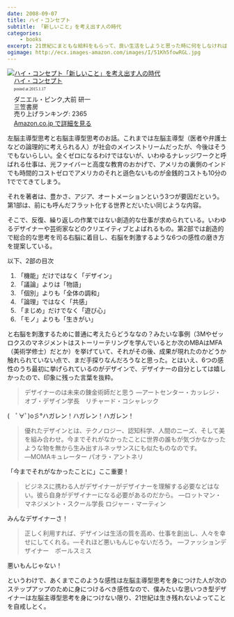 ```yaml
---
date: 2008-09-07
title: ハイ・コンセプト
subtitle: 「新しいこと」を考え出す人の時代
categories: 
    - books
excerpt: 21世紀にまともな給料をもらって、良い生活をしようと思った時に何をしなければならないか―この「100万ドルの価値がある質問」に初めて真っ正面から答えを示した、アメリカの大ベストセラー。
ogimage: http://ecx.images-amazon.com/images/I/51Kh5fowRGL.jpg
---
```


<div class="azlink-box"><div class="azlink-image" style="float:left"><a href="http://www.amazon.co.jp/exec/obidos/ASIN/4837956661/warikiru-22/" name="azlinklink" target="_blank"><img src="http://ecx.images-amazon.com/images/I/51Kh5fowRGL._SL160_.jpg" alt="ハイ・コンセプト「新しいこと」を考え出す人の時代" style="border:none" /></a></div><div class="azlink-info" style="float:left;margin-left:15px;line-height:120%"><div class="azlink-name" style="margin-bottom:10px;line-height:120%"><a href="http://www.amazon.co.jp/exec/obidos/ASIN/4837956661/warikiru-22/" name="azlinklink" target="_blank">ハイ・コンセプト</a><div class="azlink-powered-date" style="font-size:7pt;margin-top:5px;font-family:verdana;line-height:120%">posted at 2015.1.17</div></div><div class="azlink-detail">ダニエル・ピンク,大前 研一<br />三笠書房<br />売り上げランキング: 2365<br /></div><div class="azlink-link" style="margin-top:5px"><a href="http://www.amazon.co.jp/exec/obidos/ASIN/4837956661/warikiru-22/" target="_blank">Amazon.co.jp で詳細を見る</a></div></div><div class="azlink-footer" style="clear:left"></div></div>

左脳主導型思考と右脳主導型思考のお話。これまでは左脳主導型（医者や弁護士などの論理的に考えられる人）が社会のメインストリームだったが、今後はそうでもないらしい。全くゼロになるわけではないが、いわゆるナレッジワークと呼ばれる仕事は、光ファイバーと高度な教育のおかげで、アメリカの裏側のインドでも時間的コストゼロでアメリカのそれと遜色ないものが金銭的コストも10分の1ででてきてしまう。

それを著者は、豊かさ、アジア、オートメーションという3つが要因だという。第1部は、前にも呼んだフラット化する世界とだいたい同じような内容。

そこで、反復、繰り返しの作業ではない創造的な仕事が求められている。いわゆるデザイナーや芸術家などのクリエイティブとよばれるもの。第2部では創造的で総合的な思考を司る右脳に着目し、右脳を刺激するような6つの感性の磨き方を提案している。


以下、2部の目次

1. 「機能」だけではなく「デザイン」
2. 「議論」よりは「物語」
3. 「個別」よりも「全体の調和」
4. 「論理」ではなく「共感」
5. 「まじめ」だけでなく「遊び心」
6. 「モノ」よりも「生きがい」


と右脳を刺激するために普通に考えたらどうななの？みたいな事例（3Mやゼッロクスのマネジメントはストーリーテリングを学んでいるとか次のMBAはMFA（美術学修士）だとか）を挙げていて、それがその後、成果が現れたのかどうか触れられていない点で、まだ手探りなんだろうなと思った。とはいえ、6つの感性のうち最初に挙げられているのがデザインで、デザイナーの自分としては嬉しかったので、印象に残った言葉を抜粋。

> デザイナーのは未来の錬金術師だと思う ―アートセンター・カッレジ・オブ・デザイン学長　リチャード・コシャレック

(　ﾟ∀ﾟ)o彡°ハガレン！ハガレン！ハガレン！

> 優れたデザインとは、テクノロジー、認知科学、人間のニーズ、そして美を組み合わせ。今までそれがなかったことに世界の誰もが気づかなかったような物を無から生み出すルネッサンスにも似たものなのです。 ―MOMAキュレーター パオラ・アントネリ

「今までそれがなかったことに」ここ重要！

> ビジネスに携わる人がデザイナーがデザイナーを理解する必要などはない。彼ら自身がデザイナーになる必要があるのだから。 ―ロットマン・マネジメント・スクール学長 ロジャー・マーティン

みんなデザイナーさ！

> 正しく利用すれば、デザインは生活の質を高め、仕事を創出し、人々を幸せにしてくれる。—それほど悪いもんじゃないだろう。 ―ファッションデザイナー　ポールスミス

悪いもんじゃない！

というわけで、あくまでこのような感性は左脳主導型思考を身につけた人が次のステップアップのために身につけるべき感性なので、僕みたいな思いつき型デザイナーは左脳主導型思考を身につけない限り、21世紀は生き残れないよってことを自戒しとく。